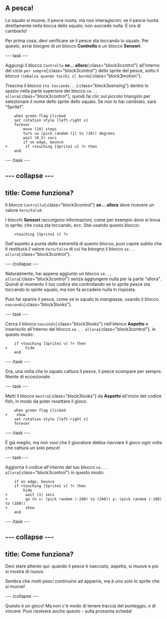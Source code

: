 ## A pesca!

Lo squalo si muove, il pesce nuota, ma non interagiscon: se il pesce nuota direttamente nella bocca dello squalo, non succede nulla. È ora di cambiarlo!

Per prima cosa, devi verificare se il pesce sta toccando lo squalo. Per questo, avrai bisogno di un blocco **Controllo** e un blocco **Sensori**.

--- task ---

Aggiungi il blocco `Controllo` **se... allora**{:class="block3control"} all'interno del ciclo `per sempre`{:class="block3control"} dello sprite del pesce, sotto il blocco `rimbalza quando tocchi il bordo`{:class="block3motion"}.

Trascina il blocco `sto toccando...`{:class="block3sensing"} dentro lo spazio nella parte superiore del blocco `se... allora`{:class="block3control"}, quindi fai clic sul piccolo triangolo per selezionare il nome dello sprite dello squalo. Se non lo hai cambiato, sarà "Sprite1".

```blocks3
    when green flag clicked
    set rotation style [left-right v]
    forever 
        move (10) steps
        turn cw (pick random (1) to (10)) degrees
        wait (0.5) secs
        if on edge, bounce
+        if <touching [Sprite1 v] ?> then
    end
```

--- /task ---

--- collapse ---
---
title: Come funziona?
---

Il blocco `Controllo`{:class="block3control"} **se... allora** deve ricevere un valore `Vero/Fals0`.

I blocchi **Sensori** raccolgono informazioni, come per esempio dove si trova lo sprite, che cosa sta toccando, ecc. Stai usando questo blocco:

```blocks3
    <touching [Sprite1 v] ?>
```

Dall'aspetto a punta delle estremità di questo blocco, puoi capire subito che ti restituirà il valore `Vero/Falso` di cui ha bisogno il blocco `se... allora`{:class="block3control"}.

--- /collapse ---

Naturalmente, hai appena aggiunto un blocco `se... allora`{:class="block3control"} senza aggiungere nulla per la parte "allora". Quindi al momento il tuo codice sta controllando se lo sprite pesce sta toccando lo sprite squalo, ma non fa accadere nulla in risposta.

Puoi far sparire il pesce, come se lo squalo lo mangiasse, usando il blocco `nascondi`{:class="block3looks"}.

--- task ---

Cerca il blocco `nascondi`{:class="block3looks"} nell'elenco **Aspetto** e inseriscilo all'interno del blocco `se... allora`{:class="block3control"}, in questo modo:

```blocks3
    if <touching [Sprite1 v] ?> then
+        hide
    end
```

--- /task ---

Ora, una volta che lo squalo cattura il pesce, il pesce scompare per sempre. Niente di eccezionale.

--- task ---

Metti il blocco `mostra`{:class="block3looks"} da **Aspetto** all'inizio del codice fish, in modo da poter resettare il gioco.

```blocks3
    when green flag clicked
+    show
    set rotation style [left-right v]
    forever
```

--- /task ---

È già meglio, ma non vuoi che il giocatore debba riavviare il gioco ogni volta che cattura un solo pesce!

--- task ---

Aggiorna il codice all'interno del tuo blocco `se... allora`{:class="block3control"} in questo modo:

```blocks3
    if on edge, bounce
    if <touching [Sprite1 v] ?> then
        hide
+        wait (1) secs
+        go to x: (pick random (-240) to (240)) y: (pick random (-180) to (180))
+        show
    end
```

--- /task ---

--- collapse ---
---
title: Come funziona?
---

Devi stare attento qui: quando il pesce è nascosto, aspetta, si muove e poi si mostra di nuovo.

Sembra che molti pesci continuino ad apparire, ma è uno solo lo sprite che si muove!

--- /collapse ---

Questo è un gioco! Ma non c'è modo di tenere traccia del punteggio, o di vincere. Puoi risolvere anche questo - sulla prossima scheda!